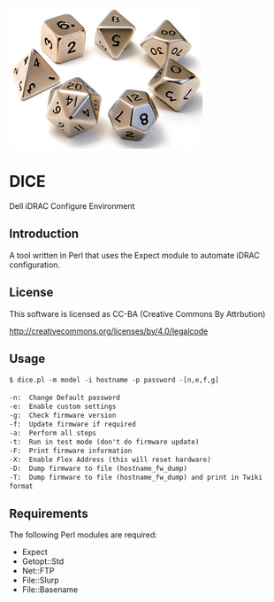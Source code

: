 ![alt tag](https://raw.githubusercontent.com/lateralblast/dice/master/dice.jpg)

DICE
====

Dell iDRAC Configure Environment

Introduction
------------

A tool written in Perl that uses the Expect module to automate iDRAC configuration.

License
-------

This software is licensed as CC-BA (Creative Commons By Attrbution)

http://creativecommons.org/licenses/by/4.0/legalcode

Usage
-----

```
$ dice.pl -m model -i hostname -p password -[n,e,f,g]

-n:	 Change Default password
-e:	 Enable custom settings
-g:	 Check firmware version
-f:	 Update firmware if required
-a:	 Perform all steps
-t:	 Run in test mode (don't do firmware update)
-F:	 Print firmware information
-X:	 Enable Flex Address (this will reset hardware)
-D:	 Dump firmware to file (hostname_fw_dump)
-T:	 Dump firmware to file (hostname_fw_dump) and print in Twiki format
```

Requirements
------------

The following Perl modules are required:

- Expect
- Getopt::Std
- Net::FTP
- File::Slurp
- File::Basename

